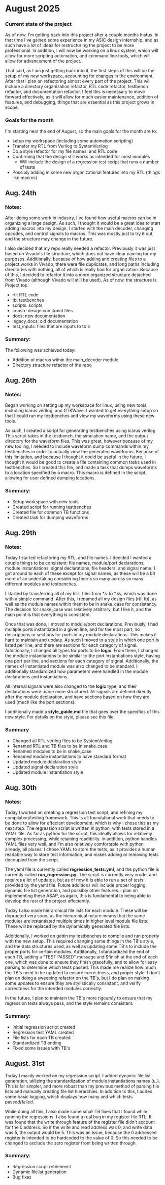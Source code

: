 # August 2025

### Current state of the project
As of now, I'm getting back into this project after a couple months hiatus. In that time I've gained some experience in my ASIC design internship, and as such have a lot of ideas for restructuring the project to be more professional. In addition, I will now be working on a linux system, which will allow for more scripting automation, and command line tools, which will allow for advancement of the project.

That said, as I am just getting back into it, the first steps of this will be the setup of my new workspace, accounting for changes in the environment. After that I plan on refactoring almost every part of the project. This will include a directory organization refactor, RTL code refactor, testbench refactor, and documentation refactor. I feel this is necessary to move forward effectively, as it will allow for much easier maintenance, addition of features, and debugging, things that are essential as this project grows in scope.

### Goals for the month
I'm starting near the end of August, so the main goals for the month are to:
- setup my workspace (including some automation scripting)
- Transfer my RTL from Verilog to SystemVerilog
- Do a style refactor for my file names, and RTL code
- Confirming that the design still works as intended for most modules
  - Will include the design of a regression test script that runs a number of tests
- Possibly adding in some new organizational features into my RTL (things like macros)

## Aug. 24th

### Notes:
After doing some work in industry, I've found how useful macros can be in organizing a large design. As such, I thought it would be a great idea to start adding macros into my design. I started with the main decoder, changing opcodes, and control signals to macros. This was mostly just to try it out, and the structure may change in the future. 

I also decided that my repo really needed a refactor. Previously it was just based on Vivado's file structure, which does not have clear naming for my purposes. Additionally, because of how adding and creating files to a project works in Vivado, there were file duplicates, and long paths including directories with nothing, all of which is really bad for organization. Because of this, I decided to refactor it into a more organized structure detached from Vivado (although Vivado will still be used). As of now, the structure is:
Project top:
- rtl: RTL code
- tb: testbenches
- scripts: scripts
- constr: design constraint files
- docs: new documentation
- legacy_docs: old documentation
- test_inputs: files that are inputs to tb's

### Summary:
The following was achieved today:
- Addition of macros within the main_decoder module
- Directory structure refactor of the repo

## Aug. 26th

### Notes:
Began working on setting up my workspace for linux, using new tools, including icarus verilog, and GTKWave. I wanted to get everything setup so that I could run my testbenches and view my waveforms using these new tools. 

As such, I created a script for generating testbenches using icarus verilog. This script takes in the testbench, the simulation name, and the output directory for the waveform files. This was great, however because of my new tooling, I needed to include waveform dump commands within my testbenches in order to actually view the generated waveforms. Because of this limitation, and because I thought it could be useful in the future, I thought it would be good to create a file containing common tasks used in testbenches. So I created this file, and made a task that dumps waveforms to a location specified by a macro. This macro is defined in the script, allowing for user defined dumping locations.

### Summary:
- Setup workspace with new tools
- Created script for running testbenches
- Created file for common TB functions
- Created task for dumping waveforms

## Aug. 29th

### Notes:
Today I started refactoring my RTL, and file names. I decided I wanted a couple things to be consistent: file names, module/port declarations, module instantiations, signal declarations, file headers, and signal name. I got around to each of these except for signal names, as these will be a bit more of an undertaking considering their's so many across so many different modules and testbenches.

I started by transferring all of my RTL files from *.v to *.sv, which was done with a simple command. After this, I renamed all my design files (rtl, tb), as well as the module names within them to be in snake_case for consistancy. The decision for snake_case was relatively arbitrary, but I like it, and the main point is that everything is consistent.

Once that was done, I moved to module/port declarations. Previously, I had multiple ports instantiated in a given line, and for the most part, no descriptions or sections for ports in my module declarations. This makes it hard to maintain and update. As such I moved to a style in which one port is listed per line, and there are sections for each category of signal. Additionally, I changed all types for ports to be **logic**. From there, I changed the module instantiations to be similar to the port instantiations style, having one port per line, and sections for each category of signal. Additionally, the names of instantiated module was also changed to be standard. I additionally standardized how parameters were handled in the module declarations and instantiations.

All internal signals were also changed to the **logic** type, and their declarations were made more structured. All signals are defined directly after the module declaration, and have sections based on how they are used (much like the port sections).

I additionally made a **style_guide.md** file that goes over the specifics of this new style. For details on the style, please see this file.

### Summary
- Changed all RTL verilog files to be SystemVerilog
- Renamed RTL and TB files to be in snake_case
- Renamed modules to be in snake_case
- Renamed module instantiations to have standard format
- Updated module declaration style
- Updated signal declaration style
- Updated module instantiation style

## Aug. 30th

### Notes:
Today I worked on creating a regression test script, and refining my compilation/testing framework. This is all foundational work that needs to be done to allow for effecient development, which is why I chose this as my next step. The regression script is written in python, with tests stored in a YAML file. As far as python for the script, this ideally allows for relatively complex processing, while retaining readibility. In addition, python handles YAML files very well, and I'm also relatively comfortable with python already, all pluses. I chose YAML to store the tests, as it provides a human readable way to store test information, and makes adding or removing tests decoupled from the script.

The yaml file is currently called **regression_tests.yml**, and the python file is currently called **run_regression.py**. The script is currently very crude, and requires a lot of updates, but as of now it is able to run a set of tests provided by the yaml file. Future additions will include proper logging, dynamic file list generation, and possibly other features. I plan on implementing these ASAP, as again, this is fundamental to being able to develop the rest of the project effeciently.

Today I also made hierarchical file lists for each module. These will be depracted very soon, as the hierarchical nature means that the same modules are instantiated multiple times in higher level module file lists. These will be replaced by the dynamically generated file lists.

Additionally, I worked on gettin my testbenches to compile and run properly with the new setup. This required changing some things in the TB's style, and the data structures used, as well as updating some TB's to include the proper ports for certain modules. Additonally, I standardized the end of each TB, adding a "TEST PASSED" message and $finish at the end of each one, which was done to ensure they finish gracefully, and to allow for easy parsing to determine which tests passed. This made me realize how much the TB's need to be updated to ensure correctness, and proper style. I don't plan on doing a sweeping refactor on the TB's, but I do plan on making some updates to ensure they are stylistically consistant, and verify correctness for the intended modules correctly.

In the future, I plan to maintain the TB's more rigoursly to ensure that my regression tests always pass, and the style remains consistant.

### Summary:
- Initial regression script created
- Regression test YAML created
- File lists for each TB created
- Standardized TB ending
- Fixed some issues with TB's

## August. 31st
Today I mainly worked on my regression script. I added dynamic file list generation, utilizing the standardization of module instantiations names (u_<name>). This is far simpler, and more robust than my previous method of parsing file lists and manually creating file list hierarchies. In addition to this, I added some basic logging, which displays how many and which tests passed/failed.

While doing all this, I also made some small TB fixes that I found while running the regressions. I also found a real bug in my register file RTL. It was found that the write through feature of the register file didn't account for the 0 address. So if the write and read address was 0, and write data was 5, the output would be 5. This was an issue, because the 0 addressed register is intended to be hardcoded to the value of 0. So this needed to be changed to exclude the zero register from being written through.

### Summary:
- Regression script refinement
- Dynamic filelist generation
- Bug fixes